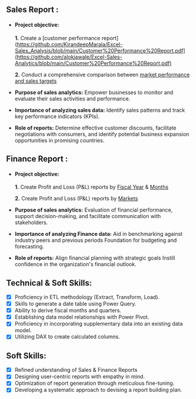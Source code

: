 ## Sales Report :


- #### **Project objective:** 

    **1.** Create a [customer performance report](https://github.com/KirandeepMarala/Excel-Sales_Analysis/blob/main/Customer%20Performance%20Report.pdf](https://github.com/alokjawale/Excel-Sales-Analytics/blob/main/Customer%20Performance%20Report.pdf)

    **2.** Conduct a comprehensive comparison between [market performance and sales targets]([https://github.com/KirandeepMarala/Excel-Sales_Analysis/blob/main/Customer%20Performance%20Report.pdf](https://github.com/alokjawale/Excel-Sales-Analytics/blob/main/Market%20Performance%20vs%20Target%20Report.pdf))

- **Purpose of sales analytics:** Empower businesses to monitor and evaluate their sales activities and performance.

- **Importance of analyzing sales data:** Identify sales patterns and track key performance indicators (KPIs).

- **Role of reports:** Determine effective customer discounts, facilitate negotiations with consumers, and identify potential business expansion opportunities in promising countries.


## Finance Report :

- #### **Project objective:** 

    **1.** Create Profit and Loss (P&L) reports by [Fiscal Year]([https://github.com/KirandeepMarala/Excel-Sales_Analysis/blob/main/P%26L%20Statement%20by%20Fiscal%20Year.pdf](https://github.com/alokjawale/Excel-Sales-Analytics/blob/main/P%26L%20Statement%20by%20Fiscal%20Year.pdf)) & [Months]([https://github.com/KirandeepMarala/Excel-Sales_Analysis/blob/main/P%26L%20Statement%20by%20Months.pdf](https://github.com/alokjawale/Excel-Sales-Analytics/blob/main/P%26L%20Statement%20by%20Months.pdf))

   **2.** Create Profit and Loss (P&L) reports by [Markets]([https://github.com/KirandeepMarala/Excel-Sales_Analysis/blob/main/P%26L%20Statement%20by%20Markets.pdf](https://github.com/alokjawale/Excel-Sales-Analytics/blob/main/P%26L%20Statement%20by%20Markets.pdf))

- **Purpose of sales analytics:** Evaluation of financial performance, support decision-making, and facilitate communication with stakeholders.

- **Importance of analyzing Finance data:** Aid in benchmarking against industry peers and previous periods Foundation for budgeting and forecasting.

- **Role of reports:** Align financial planning with strategic goals Instill confidence in the organization's financial outlook.


## Technical & Soft Skills:
- [x]	Proficiency in ETL methodology (Extract, Transform, Load).
- [x]	Skills to generate a date table using Power Query.
- [x]	Ability to derive fiscal months and quarters.
- [x]	Establishing data model relationships with Power Pivot.
- [x]	Proficiency in incorporating supplementary data into an existing data model.
- [x]	Utilizing DAX to create calculated columns.

## Soft Skills:
- [x]	Refined understanding of Sales & Finance Reports
- [x]	Designing user-centric reports with empathy in mind.
- [x]	Optimization of report generation through meticulous fine-tuning.
- [x]	Developing a systematic approach to devising a report building plan.
